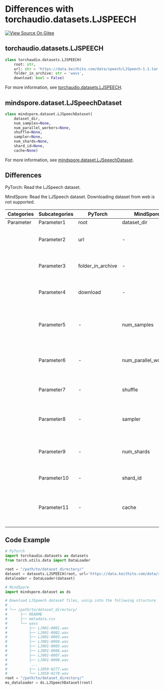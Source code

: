 # Differences with torchaudio.datasets.LJSPEECH

[![View Source On Gitee](https://mindspore-website.obs.cn-north-4.myhuaweicloud.com/website-images/r2.4.10/resource/_static/logo_source_en.svg)](https://gitee.com/mindspore/docs/blob/r2.4.10/docs/mindspore/source_en/note/api_mapping/pytorch_diff/LJSPEECH.md)

## torchaudio.datasets.LJSPEECH

```python
class torchaudio.datasets.LJSPEECH(
    root: str,
    url: str = 'https://data.keithito.com/data/speech/LJSpeech-1.1.tar.bz2',
    folder_in_archive: str = 'wavs',
    download: bool = False)
```

For more information, see [torchaudio.datasets.LJSPEECH](https://pytorch.org/audio/0.8.0/datasets.html#ljspeech).

## mindspore.dataset.LJSpeechDataset

```python
class mindspore.dataset.LJSpeechDataset(
    dataset_dir,
    num_samples=None,
    num_parallel_workers=None,
    shuffle=None,
    sampler=None,
    num_shards=None,
    shard_id=None,
    cache=None)
```

For more information, see [mindspore.dataset.LJSpeechDataset](https://mindspore.cn/docs/en/r2.4.10/api_python/dataset/mindspore.dataset.LJSpeechDataset.html#mindspore.dataset.LJSpeechDataset).

## Differences

PyTorch: Read the LJSpeech dataset.

MindSpore: Read the LJSpeech dataset. Downloading dataset from web is not supported.

| Categories | Subcategories |PyTorch | MindSpore | Difference |
| --- | ---   | ---   | ---        |---  |
|Parameter | Parameter1 | root    | dataset_dir    | - |
|     | Parameter2 | url      | -    |Not supported by MindSpore|
|     | Parameter3 | folder_in_archive      | - |Not supported by MindSpore|
|     | Parameter4 | download    | -   | Not supported by MindSpore |
|     | Parameter5 | -    | num_samples |  The number of images to be included in the dataset |
|     | Parameter6 | -    | num_parallel_workers | Number of worker threads to read the data |
|     | Parameter7 | -    | shuffle  | Whether to perform shuffle on the dataset |
|     | Parameter8 | -    | sampler  | Object used to choose samples from the dataset |
|     | Parameter9 | -    | num_shards | Number of shards that the dataset will be divided into |
|     | Parameter10 | -    | shard_id | The shard ID within num_shards |
|     | Parameter11 | -    | cache | Use tensor caching service to speed up dataset processing |

## Code Example

```python
# PyTorch
import torchaudio.datasets as datasets
from torch.utils.data import DataLoader

root = "/path/to/dataset_directory/"
dataset = datasets.LJSPEECH(root, url='https://data.keithito.com/data/speech/LJSpeech-1.1.tar.bz2')
dataloader = DataLoader(dataset)

# MindSpore
import mindspore.dataset as ds

# Download LJSpeech dataset files, unzip into the following structure
# .
# └── /path/to/dataset_directory/
#      ├── README
#      ├── metadata.csv
#      └── wavs
#          ├── LJ001-0001.wav
#          ├── LJ001-0002.wav
#          ├── LJ001-0003.wav
#          ├── LJ001-0004.wav
#          ├── LJ001-0005.wav
#          ├── LJ001-0006.wav
#          ├── LJ001-0007.wav
#          ├── LJ001-0008.wav
#           ...
#          ├── LJ050-0277.wav
#          └── LJ050-0278.wav
root = "/path/to/dataset_directory/"
ms_dataloader = ds.LJSpeechDataset(root)
```
